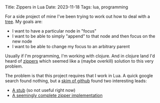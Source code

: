 Title: Zippers in Lua
Date: 2023-11-18
Tags: lua, programming

<!--
# Alternate titles:
-->

<!-- TODO: Link -->
For a side project of mine I've been trying to work out how to deal with a [tree](https://en.wikipedia.org/wiki/Tree_(data_structure)).
My goals are:
- I want to have a particular node in "focus"
- I want to be able to simply "append" to that node and then focus on the new node
- I want to be able to change my focus to an arbitrary parent

Usually if I'm programming, I'm working with clojure.
And in clojure land I'd heard of [zippers](https://clojuredocs.org/clojure.zip) which seemed like a (maybe overkill) solution to this very problem.

The problem is that this project requires that I work in Lua.
A quick google search found nothing, but a [skim of github](https://github.com/Odie/gitabra/blob/c8edfbe27325ab32150b0d0a4efde5e3b2993fe5/lua/gitabra/zipper.lua#L2) found two interesting leads:
- [A stub](https://github.com/the80srobot/luafn/blob/88652e7edb6639299d836f9e67e4048f1d954a24/zipper.lua) (so not useful right now)
- [A seemingly complete zipper implementation](https://github.com/Odie/gitabra/blob/c8edfbe27325ab32150b0d0a4efde5e3b2993fe5/lua/gitabra/zipper.lua)

<!-- end-of-preview -->
